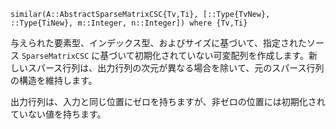 ```
similar(A::AbstractSparseMatrixCSC{Tv,Ti}, [::Type{TvNew}, ::Type{TiNew}, m::Integer, n::Integer]) where {Tv,Ti}
```

与えられた要素型、インデックス型、およびサイズに基づいて、指定されたソース `SparseMatrixCSC` に基づいて初期化されていない可変配列を作成します。新しいスパース行列は、出力行列の次元が異なる場合を除いて、元のスパース行列の構造を維持します。

出力行列は、入力と同じ位置にゼロを持ちますが、非ゼロの位置には初期化されていない値を持ちます。
